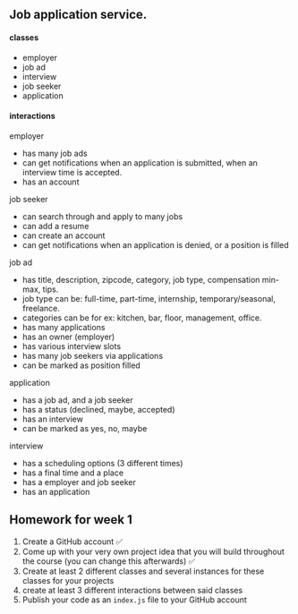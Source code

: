 ## Job application service.

#### classes
- employer
- job ad
- interview
- job seeker
- application

#### interactions
employer
- has many job ads
- can get notifications when an application is submitted, when an interview time is accepted.
- has an account

job seeker
- can search through and apply to many jobs
- can add a resume
- can create an account
- can get notifications when an application is denied, or a position is filled

job ad
- has title, description, zipcode, category, job type, compensation min-max, tips.
- job type can be: full-time, part-time, internship, temporary/seasonal, freelance. 
- categories can be for ex: kitchen, bar, floor, management, office.  
- has many applications
- has an owner (employer)
- has various interview slots
- has many job seekers via applications
- can be marked as position filled

application
- has a job ad, and a job seeker
- has a status (declined, maybe, accepted)
- has an interview
- can be marked as yes, no, maybe

interview
- has a scheduling options (3 different times)
- has a final time and a place
- has a employer and job seeker
- has an application


## Homework for week 1

1) Create a GitHub account :white_check_mark:
2) Come up with your very own project idea that you will build throughout the course (you can change this afterwards) :white_check_mark:
3) Create at least 2 different classes and several instances for these classes for your projects
4) create at least 3 different interactions between said classes
5) Publish your code as an `index.js` file to your GitHub account